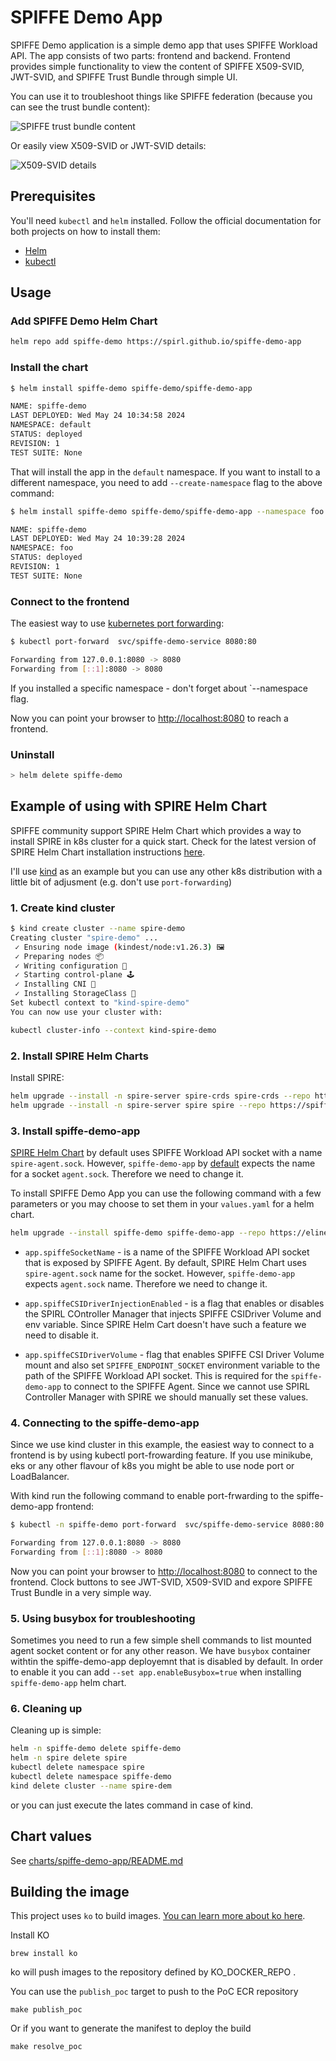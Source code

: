 # SPIFFE Demo App

SPIFFE Demo application is a simple demo app that uses SPIFFE Workload API.
The app consists of two parts: frontend and backend.
Frontend provides simple functionality to view the content of SPIFFE X509-SVID, JWT-SVID, and SPIFFE Trust Bundle through simple UI.

You can use it to troubleshoot things like SPIFFE federation (because you can see the trust bundle content):

![SPIFFE trust bundle content](img/trust-bundle.png?raw=true "SPIFFE trust bundle content")

Or easily view X509-SVID or JWT-SVID details:

![X509-SVID details](img/x509-svid.png?raw=true "X509-SVID details")

## Prerequisites

You'll need `kubectl` and `helm` installed. Follow the official documentation for both projects on how to install them:

* [Helm](https://helm.sh/docs/intro/install/)
* [kubectl](https://kubernetes.io/docs/tasks/tools/)

## Usage

### Add SPIFFE Demo Helm Chart

```bash
helm repo add spiffe-demo https://spirl.github.io/spiffe-demo-app
```

### Install the chart

```bash
$ helm install spiffe-demo spiffe-demo/spiffe-demo-app

NAME: spiffe-demo
LAST DEPLOYED: Wed May 24 10:34:58 2024
NAMESPACE: default
STATUS: deployed
REVISION: 1
TEST SUITE: None
```

That will install the app in the `default` namespace. If you want to install to a different namespace, you need to add `--create-namespace` flag to the above command:

```bash
$ helm install spiffe-demo spiffe-demo/spiffe-demo-app --namespace foo --create-namespace

NAME: spiffe-demo
LAST DEPLOYED: Wed May 24 10:39:28 2024
NAMESPACE: foo
STATUS: deployed
REVISION: 1
TEST SUITE: None
```

### Connect to the frontend

The easiest way to use [kubernetes port forwarding](https://kubernetes.io/docs/tasks/access-application-cluster/port-forward-access-application-cluster/):

```bash
$ kubectl port-forward  svc/spiffe-demo-service 8080:80

Forwarding from 127.0.0.1:8080 -> 8080
Forwarding from [::1]:8080 -> 8080
```

If you installed a specific namespace - don't forget about `--namespace flag.

Now you can point your browser to [http://localhost:8080](http://localhost:8080) to reach a frontend.

### Uninstall

```bash
> helm delete spiffe-demo
```

## Example of using with SPIRE Helm Chart

SPIFFE community support SPIRE Helm Chart which provides a way to install SPIRE in k8s cluster for a quick start.
Check for the latest version of SPIRE Helm Chart installation instructions [here](https://artifacthub.io/packages/helm/spiffe/spire#install-instructions).

I'll use [kind](https://kind.sigs.k8s.io/) as an example but you can use any other k8s distribution with a little bit of adjusment (e.g. don't use `port-forwarding`)

### 1. Create kind cluster

```bash
$ kind create cluster --name spire-demo
Creating cluster "spire-demo" ...
 ✓ Ensuring node image (kindest/node:v1.26.3) 🖼
 ✓ Preparing nodes 📦
 ✓ Writing configuration 📜
 ✓ Starting control-plane 🕹️
 ✓ Installing CNI 🔌
 ✓ Installing StorageClass 💾
Set kubectl context to "kind-spire-demo"
You can now use your cluster with:

kubectl cluster-info --context kind-spire-demo
```

### 2. Install SPIRE Helm Charts

Install SPIRE:

```bash
helm upgrade --install -n spire-server spire-crds spire-crds --repo https://spiffe.github.io/helm-charts-hardened/ --create-namespace
helm upgrade --install -n spire-server spire spire --repo https://spiffe.github.io/helm-charts-hardened/
```

### 3. Install spiffe-demo-app

[SPIRE Helm Chart](https://github.com/spiffe/helm-charts-hardened/tree/main/charts/spire) by default uses SPIFFE Workload API socket with a name `spire-agent.sock`. However, `spiffe-demo-app` by [default](charts/spiffe-demo-app/README.md) expects the name for a socket `agent.sock`. Therefore we need to change it.

To install SPIFFE Demo App you can use the following command with a few parameters or you may choose to set them in your `values.yaml` for a helm chart.

```bash
helm upgrade --install spiffe-demo spiffe-demo-app --repo https://elinesterov.github.io/spiffe-demo-app -n spiffe-demo --create-namespace --set app.spiffeSocketName=spire-agent.sock --set app.spiffeCSIDriverInjectionEnabled=false --set app.spiffeCSIDriverVolume=true
```

* `app.spiffeSocketName` - is a name of the SPIFFE Workload API socket that is exposed by SPIFFE Agent. By default, SPIRE Helm Chart uses `spire-agent.sock` name for the socket. However, `spiffe-demo-app` expects `agent.sock` name. Therefore we need to change it.

* `app.spiffeCSIDriverInjectionEnabled` - is a flag that enables or disables the SPIRL COntroller Manager that injects SPIFFE CSIDriver Volume and env variable. Since SPIRE Helm Cart doesn't have such a feature we need to disable it.

* `app.spiffeCSIDriverVolume` - flag that enables SPIFFE CSI Driver Volume mount and also set `SPIFFE_ENDPOINT_SOCKET` environment variable to the path of the SPIFFE Workload API socket. This is required for the `spiffe-demo-app` to connect to the SPIFFE Agent. Since we cannot use SPIRL Controller Manager with SPIRE we should manually set these values.

### 4. Connecting to the spiffe-demo-app

Since we use kind cluster in this example, the easiest way to connect to a frontend is by using kubectl port-frowarding feature. If you use minikube, eks or any other flavour of k8s you might be able to use node port or LoadBalancer.

With kind run the following command to enable port-frwarding to the spiffe-demo-app frontend:

```bash
$ kubectl -n spiffe-demo port-forward  svc/spiffe-demo-service 8080:80

Forwarding from 127.0.0.1:8080 -> 8080
Forwarding from [::1]:8080 -> 8080
```

Now you can point your browser to [http://localhost:8080](http://localhost:8080) to connect to the frontend. Clock buttons to see JWT-SVID, X509-SVID and expore SPIFFE Trust Bundle in a very simple way.

### 5. Using busybox for troubleshooting

Sometimes you need to run a few simple shell commands to list mounted agent socket content or for any other reason. We have `busybox` container withtin the spiffe-demo-app deployemnt that is disabled by default. In order to enable it you can add `--set app.enableBusybox=true` when installing `spiffe-demo-app` helm chart.

### 6. Cleaning up

Cleaning up is simple:

```bash
helm -n spiffe-demo delete spiffe-demo
helm -n spire delete spire
kubectl delete namespace spire
kubectl delete namespace spiffe-demo
kind delete cluster --name spire-dem
```

or you can just execute the lates command in case of kind.

## Chart values

See [charts/spiffe-demo-app/README.md](charts/spiffe-demo-app/README.md)

## Building the image

This project uses `ko` to build images. [You can learn more about ko here](https://ko.build/).

Install KO
```
brew install ko
```

ko will push images to the repository defined by KO\_DOCKER\_REPO .

You can use the `publish_poc` target to push to the PoC ECR repository

```
make publish_poc
```

Or if you want to generate the manifest to deploy the build

```
make resolve_poc
```
